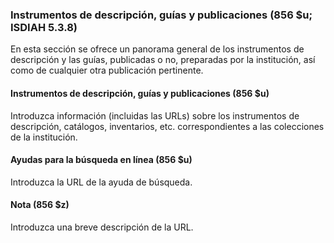 ### Instrumentos de descripción, guías y publicaciones (856 $u; ISDIAH 5.3.8)
En esta sección se ofrece un panorama general de los instrumentos de descripción y las guías, publicadas o no, preparadas por la institución, así como de cualquier otra publicación pertinente.

#### Instrumentos de descripción, guías y publicaciones (856 $u)
Introduzca información (incluidas las URLs) sobre los instrumentos de descripción, catálogos, inventarios, etc. correspondientes a las colecciones de la institución.

#### Ayudas para la búsqueda en línea (856 $u)
Introduzca la URL de la ayuda de búsqueda.

#### Nota (856 $z)
Introduzca una breve descripción de la URL.
